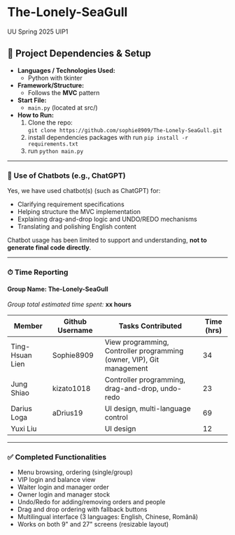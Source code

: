 # The-Lonely-SeaGull
UU Spring 2025 UIP1




## 📌 Project Dependencies & Setup

- **Languages / Technologies Used:**
  - Python with tkinter
- **Framework/Structure:**
  - Follows the **MVC** pattern
- **Start File:**
  - `main.py` (located at src/)
- **How to Run:**
  1. Clone the repo:  
     `git clone https://github.com/sophie8909/The-Lonely-SeaGull.git`
  2. install dependencies packages with run `pip install -r requirements.txt`
  3. run `python main.py`

---

### 🧠 Use of Chatbots (e.g., ChatGPT)

Yes, we have used chatbot(s) (such as ChatGPT) for:
- Clarifying requirement specifications
- Helping structure the MVC implementation
- Explaining drag-and-drop logic and UNDO/REDO mechanisms
- Translating and polishing English content

Chatbot usage has been limited to support and understanding, **not to generate final code directly**.

---

### ⏱ Time Reporting

#### Group Name: The-Lonely-SeaGull
_Group total estimated time spent:_ **xx hours**

| Member           | Github Username | Tasks Contributed                                                | Time (hrs) |
|------------------|-|-----------------------------------------------------------------|------------|
| Ting-Hsuan Lien | Sophie8909 | View programming, Controller programming (owner, VIP), Git management   | 34        |
| Jung Shiao | kizato1018 | Controller programming, drag-and-drop, undo-redo | 23        |
| Darius Loga | aDrius19 | UI design, multi-language control | 69        |
|Yuxi Liu||UI design|12|

---

### ✅ Completed Functionalities

- Menu browsing, ordering (single/group)
- VIP login and balance view
- Waiter login and manager order
- Owner login and manager stock
- Undo/Redo for adding/removing orders and people
- Drag and drop ordering with fallback buttons
- Multilingual interface (3 languages: English, Chinese, Română)
- Works on both 9" and 27" screens (resizable layout)